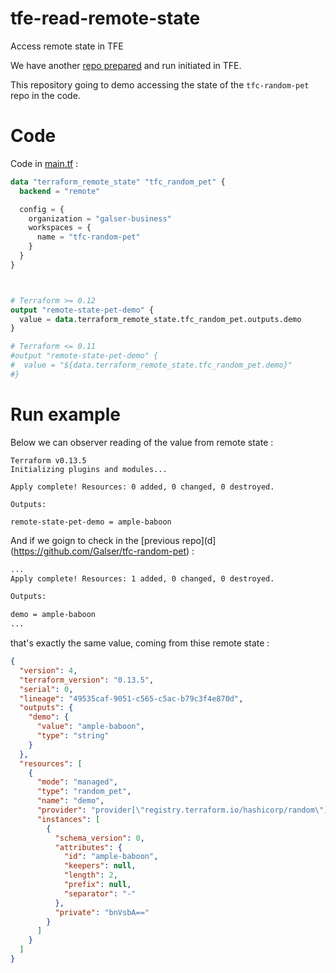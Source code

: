 # tfe-read-remote-state
Access remote state in TFE

We have another [repo prepared](https://github.com/Galser/tfc-random-pet) and run initiated in TFE.

This repository going to demo accessing the state of the `tfc-random-pet` repo in the code.

# Code

Code in [main.tf](main.tf) :

```Terraform
data "terraform_remote_state" "tfc_random_pet" {
  backend = "remote"

  config = {
    organization = "galser-business"
    workspaces = {
      name = "tfc-random-pet"
    }
  }
}



# Terraform >= 0.12
output "remote-state-pet-demo" {
  value = data.terraform_remote_state.tfc_random_pet.outputs.demo
}

# Terraform <= 0.11
#output "remote-state-pet-demo" {
#  value = "${data.terraform_remote_state.tfc_random_pet.demo}"
#}

```

# Run example 

Below we can observer reading of the value from remote state : 

```
Terraform v0.13.5
Initializing plugins and modules...

Apply complete! Resources: 0 added, 0 changed, 0 destroyed.

Outputs:

remote-state-pet-demo = ample-baboon
```

And if we goign to check in the [previous repo](d](https://github.com/Galser/tfc-random-pet) : 

```bash
...
Apply complete! Resources: 1 added, 0 changed, 0 destroyed.

Outputs:

demo = ample-baboon
...
```
that's exactly the same value, coming from thise remote state  : 

```JSON
{
  "version": 4,
  "terraform_version": "0.13.5",
  "serial": 0,
  "lineage": "49535caf-9051-c565-c5ac-b79c3f4e870d",
  "outputs": {
    "demo": {
      "value": "ample-baboon",
      "type": "string"
    }
  },
  "resources": [
    {
      "mode": "managed",
      "type": "random_pet",
      "name": "demo",
      "provider": "provider[\"registry.terraform.io/hashicorp/random\"]",
      "instances": [
        {
          "schema_version": 0,
          "attributes": {
            "id": "ample-baboon",
            "keepers": null,
            "length": 2,
            "prefix": null,
            "separator": "-"
          },
          "private": "bnVsbA=="
        }
      ]
    }
  ]
}
```

